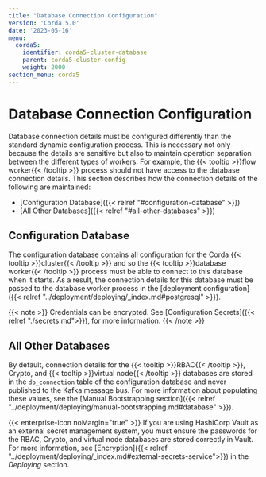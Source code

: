 ```yaml
---
title: "Database Connection Configuration"
version: 'Corda 5.0'
date: '2023-05-16'
menu:
  corda5:
    identifier: corda5-cluster-database
    parent: corda5-cluster-config
    weight: 2000
section_menu: corda5
---
```


# Database Connection Configuration

Database connection details must be configured differently than the standard dynamic configuration process. This is necessary not only because the details are sensitive but also to maintain operation separation between the different types of workers. For example, the {{< tooltip >}}flow worker{{< /tooltip >}} process should not have access to the database connection details. This section describes how the connection details of the following are maintained:
* [Configuration Database]({{< relref "#configuration-database" >}})
* [All Other Databases]({{< relref "#all-other-databases" >}})

## Configuration Database

The configuration database contains all configuration for the Corda {{< tooltip >}}cluster{{< /tooltip >}} and so the {{< tooltip >}}database worker{{< /tooltip >}} process must be able to connect to this database when it starts. As a result, the connection details for this database must be passed to the database worker process in the [deployment configuration]({{< relref "../deployment/deploying/_index.md#postgresql" >}}).

{{< note >}}
Credentials can be encrypted. See [Configuration Secrets]({{< relref "./secrets.md">}}), for more information.
{{< /note >}}

## All Other Databases

By default, connection details for the {{< tooltip >}}RBAC{{< /tooltip >}}, Crypto, and {{< tooltip >}}virtual node{{< /tooltip >}} databases are stored in the `db_connection` table of the configuration database and never published to the Kafka message bus. For more information about populating these values, see the [Manual Bootstrapping section]({{< relref "../deployment/deploying/manual-bootstrapping.md#database" >}}).

{{< enterprise-icon noMargin="true" >}} If you are using HashiCorp Vault as an external secret management system, you must ensure the passwords for the RBAC, Crypto, and virtual node databases are stored correctly in Vault. For more information, see [Encryption]({{< relref "../deployment/deploying/_index.md#external-secrets-service">}}) in the _Deploying_ section.
